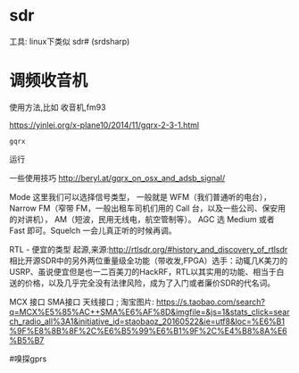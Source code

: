 # sdr
工具: linux下类似 sdr# (srdsharp)

# 调频收音机

使用方法,比如 收音机,fm93

https://yinlei.org/x-plane10/2014/11/gqrx-2-3-1.html

```
gqrx
```

运行

一些使用技巧 
http://beryl.at/gqrx_on_osx_and_adsb_signal/


Mode 这里我们可以选择信号类型，
一般就是 WFM（我们普通听的电台），
Narrow FM（窄带 FM，一般出租车司机们用的 Call 台，以及一些公司、保安用的对讲机），
AM（短波，民用无线电，航空管制等）。
AGC 选 Medium 或者 Fast 即可。Squelch 一会儿真正听的时候再调。


RTL - 便宜的类型 起源,来源:http://rtlsdr.org/#history_and_discovery_of_rtlsdr
相比开源SDR中的另外两位重量级全功能（带收发,FPGA）选手：动辄几K美刀的USRP、虽说便宜但是也一二百美刀的HackRF，RTL以其实用的功能、相当于白送的价格，以及几乎完全没有法律风险，成为了入门或者廉价SDR的代名词。


MCX 接口 SMA接口 天线接口 ; 淘宝图片: https://s.taobao.com/search?q=MCX%E5%85%AC++SMA%E6%AF%8D&imgfile=&js=1&stats_click=search_radio_all%3A1&initiative_id=staobaoz_20160522&ie=utf8&loc=%E6%B1%9F%E8%8B%8F%2C%E6%B5%99%E6%B1%9F%2C%E4%B8%8A%E6%B5%B7


#嗅探gprs
